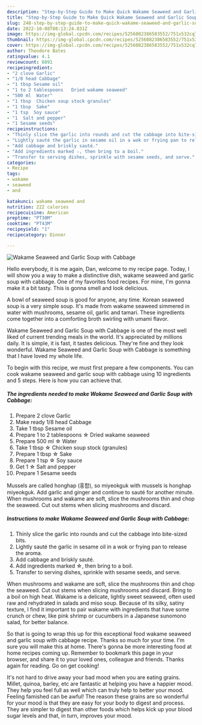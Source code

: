 ```yaml
---
description: "Step-by-Step Guide to Make Quick Wakame Seaweed and Garlic Soup with Cabbage"
title: "Step-by-Step Guide to Make Quick Wakame Seaweed and Garlic Soup with Cabbage"
slug: 248-step-by-step-guide-to-make-quick-wakame-seaweed-and-garlic-soup-with-cabbage
date: 2022-10-08T08:13:24.031Z
image: https://img-global.cpcdn.com/recipes/5256082386583552/751x532cq70/wakame-seaweed-and-garlic-soup-with-cabbage-recipe-main-photo.jpg
thumbnail: https://img-global.cpcdn.com/recipes/5256082386583552/751x532cq70/wakame-seaweed-and-garlic-soup-with-cabbage-recipe-main-photo.jpg
cover: https://img-global.cpcdn.com/recipes/5256082386583552/751x532cq70/wakame-seaweed-and-garlic-soup-with-cabbage-recipe-main-photo.jpg
author: Theodore Bates
ratingvalue: 4.1
reviewcount: 8891
recipeingredient:
- "2 clove Garlic"
- "1/8 head Cabbage"
- "1 tbsp Sesame oil"
- "1 to 2 tablespoons   Dried wakame seaweed"
- "500 ml  Water"
- "1 tbsp  Chicken soup stock granules"
- "1 tbsp  Sake"
- "1 tsp  Soy sauce"
- "1  Salt and pepper"
- "1 Sesame seeds"
recipeinstructions:
- "Thinly slice the garlic into rounds and cut the cabbage into bite-sized bits."
- "Lightly sauté the garlic in sesame oil in a wok or frying pan to release the aroma."
- "Add cabbage and briskly sauté."
- "Add ingredients marked ☆, then bring to a boil."
- "Transfer to serving dishes, sprinkle with sesame seeds, and serve."
categories:
- Recipe
tags:
- wakame
- seaweed
- and

katakunci: wakame seaweed and 
nutrition: 222 calories
recipecuisine: American
preptime: "PT30M"
cooktime: "PT43M"
recipeyield: "1"
recipecategory: Dinner

---
```



![Wakame Seaweed and Garlic Soup with Cabbage](https://img-global.cpcdn.com/recipes/5256082386583552/751x532cq70/wakame-seaweed-and-garlic-soup-with-cabbage-recipe-main-photo.jpg)

Hello everybody, it is me again, Dan, welcome to my recipe page. Today, I will show you a way to make a distinctive dish, wakame seaweed and garlic soup with cabbage. One of my favorites food recipes. For mine, I'm gonna make it a bit tasty. This is gonna smell and look delicious.

A bowl of seaweed soup is good for anyone, any time. Korean seaweed soup is a very simple soup. It&#39;s made from wakame seaweed simmered in water with mushrooms, sesame oil, garlic and tamari. These ingredients come together into a comforting broth swirling with umami flavor.

Wakame Seaweed and Garlic Soup with Cabbage is one of the most well liked of current trending meals in the world. It's appreciated by millions daily. It is simple, it is fast, it tastes delicious. They're fine and they look wonderful. Wakame Seaweed and Garlic Soup with Cabbage is something that I have loved my whole life.


To begin with this recipe, we must first prepare a few components. You can cook wakame seaweed and garlic soup with cabbage using 10 ingredients and 5 steps. Here is how you can achieve that.

<!--inarticleads1-->

##### The ingredients needed to make Wakame Seaweed and Garlic Soup with Cabbage:

1. Prepare 2 clove Garlic
1. Make ready 1/8 head Cabbage
1. Take 1 tbsp Sesame oil
1. Prepare 1 to 2 tablespoons  ☆ Dried wakame seaweed
1. Prepare 500 ml ☆ Water
1. Take 1 tbsp ☆ Chicken soup stock (granules)
1. Prepare 1 tbsp ☆ Sake
1. Prepare 1 tsp ☆ Soy sauce
1. Get 1 ☆ Salt and pepper
1. Prepare 1 Sesame seeds


Mussels are called honghap (홍합), so miyeokguk with mussels is honghap miyeokguk. Add garlic and ginger and continue to sauté for another minute. When mushrooms and wakame are soft, slice the mushrooms thin and chop the seaweed. Cut out stems when slicing mushrooms and discard. 

<!--inarticleads2-->

##### Instructions to make Wakame Seaweed and Garlic Soup with Cabbage:

1. Thinly slice the garlic into rounds and cut the cabbage into bite-sized bits.
1. Lightly sauté the garlic in sesame oil in a wok or frying pan to release the aroma.
1. Add cabbage and briskly sauté.
1. Add ingredients marked ☆, then bring to a boil.
1. Transfer to serving dishes, sprinkle with sesame seeds, and serve.


When mushrooms and wakame are soft, slice the mushrooms thin and chop the seaweed. Cut out stems when slicing mushrooms and discard. Bring to a boil on high heat. Wakame is a delicate, lightly sweet seaweed, often used raw and rehydrated in salads and miso soup. Because of its silky, satiny texture, I find it important to pair wakame with ingredients that have some crunch or chew, like pink shrimp or cucumbers in a Japanese sunomono salad, for better balance. 

So that is going to wrap this up for this exceptional food wakame seaweed and garlic soup with cabbage recipe. Thanks so much for your time. I'm sure you will make this at home. There's gonna be more interesting food at home recipes coming up. Remember to bookmark this page in your browser, and share it to your loved ones, colleague and friends. Thanks again for reading. Go on get cooking!

It's not hard to drive away your bad mood when you are eating grains. Millet, quinoa, barley, etc are fantastic at helping you have a happier mood. They help you feel full as well which can truly help to better your mood. Feeling famished can be awful! The reason these grains are so wonderful for your mood is that they are easy for your body to digest and process. They are simpler to digest than other foods which helps kick up your blood sugar levels and that, in turn, improves your mood.

